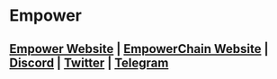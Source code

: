# Empower


## [Empower Website](https://empower.eco/) | [EmpowerChain Website](https://empowerchain.io/) | [Discord](https://discord.gg/CqAjQ8dnQJ) | [Twitter](https://twitter.com/empowerchain_io) | [Telegram](https://t.me/empowerchain)
